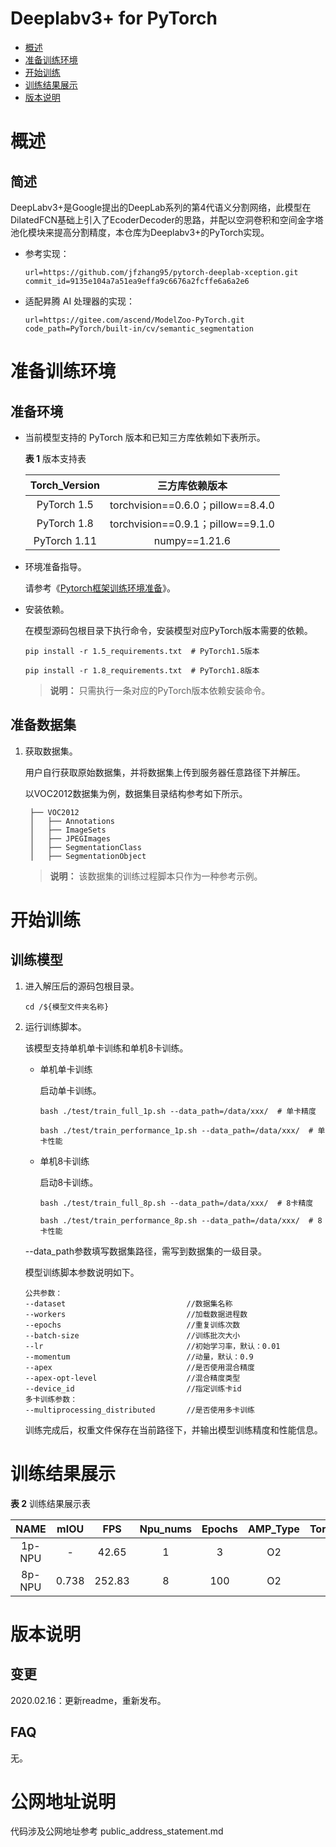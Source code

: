 # Deeplabv3+ for PyTorch

-   [概述](概述.md)
-   [准备训练环境](准备训练环境.md)
-   [开始训练](开始训练.md)
-   [训练结果展示](训练结果展示.md)
-   [版本说明](版本说明.md)



# 概述

## 简述

DeepLabv3+是Google提出的DeepLab系列的第4代语义分割网络，此模型在DilatedFCN基础上引入了EcoderDecoder的思路，并配以空洞卷积和空间金字塔池化模块来提高分割精度，本仓库为Deeplabv3+的PyTorch实现。

- 参考实现：

  ```
  url=https://github.com/jfzhang95/pytorch-deeplab-xception.git
  commit_id=9135e104a7a51ea9effa9c6676a2fcffe6a6a2e6
  ```

- 适配昇腾 AI 处理器的实现：

  ```
  url=https://gitee.com/ascend/ModelZoo-PyTorch.git
  code_path=PyTorch/built-in/cv/semantic_segmentation
  ```

# 准备训练环境

## 准备环境

- 当前模型支持的 PyTorch 版本和已知三方库依赖如下表所示。

  **表 1**  版本支持表

  | Torch_Version |          三方库依赖版本           |
  | :-----------: | :-------------------------------: |
  |  PyTorch 1.5  | torchvision==0.6.0；pillow==8.4.0 |
  |  PyTorch 1.8  | torchvision==0.9.1；pillow==9.1.0 |
  |  PyTorch 1.11 | numpy==1.21.6 |
  
- 环境准备指导。

  请参考《[Pytorch框架训练环境准备](https://www.hiascend.com/document/detail/zh/ModelZoo/pytorchframework/ptes)》。
  
- 安装依赖。

  在模型源码包根目录下执行命令，安装模型对应PyTorch版本需要的依赖。
  ```
  pip install -r 1.5_requirements.txt  # PyTorch1.5版本
  
  pip install -r 1.8_requirements.txt  # PyTorch1.8版本
  ```
  > **说明：** 
  > 只需执行一条对应的PyTorch版本依赖安装命令。

## 准备数据集

1. 获取数据集。

   用户自行获取原始数据集，并将数据集上传到服务器任意路径下并解压。

   以VOC2012数据集为例，数据集目录结构参考如下所示。

   ```
    ├── VOC2012
    │   ├── Annotations
    │   ├── ImageSets
    │   ├── JPEGImages
    │   ├── SegmentationClass
    │   ├── SegmentationObject
   ```
   
   > **说明：** 
   > 该数据集的训练过程脚本只作为一种参考示例。


# 开始训练

## 训练模型

1. 进入解压后的源码包根目录。

   ```
   cd /${模型文件夹名称} 
   ```

2. 运行训练脚本。

   该模型支持单机单卡训练和单机8卡训练。

   - 单机单卡训练

     启动单卡训练。

     ```
     bash ./test/train_full_1p.sh --data_path=/data/xxx/  # 单卡精度
     
     bash ./test/train_performance_1p.sh --data_path=/data/xxx/  # 单卡性能
     ```

   - 单机8卡训练

     启动8卡训练。

     ```
     bash ./test/train_full_8p.sh --data_path=/data/xxx/  # 8卡精度
     
     bash ./test/train_performance_8p.sh --data_path=/data/xxx/  # 8卡性能
     ```

   --data_path参数填写数据集路径，需写到数据集的一级目录。
   
   模型训练脚本参数说明如下。
   
   ```
   公共参数：
   --dataset                           //数据集名称
   --workers                           //加载数据进程数      
   --epochs                            //重复训练次数
   --batch-size                        //训练批次大小
   --lr                                //初始学习率，默认：0.01
   --momentum                          //动量，默认：0.9
   --apex                              //是否使用混合精度
   --apex-opt-level                    //混合精度类型
   --device_id                         //指定训练卡id
   多卡训练参数：
   --multiprocessing_distributed       //是否使用多卡训练
   ```
   
   训练完成后，权重文件保存在当前路径下，并输出模型训练精度和性能信息。

# 训练结果展示

**表 2**  训练结果展示表

| NAME | mIOU    | FPS       | Npu_nums | Epochs   | AMP_Type | Torch_Version |
| :------:| :------: | :------:  | :------: | :------: | :------: | :------: |
| 1p-NPU |   -   | 42.65 | 1        | 3      | O2     | 1.8 |
| 8p-NPU | 0.738 | 252.83 | 8        | 100      | O2   | 1.8 |

# 版本说明

## 变更

2020.02.16：更新readme，重新发布。

## FAQ

无。

# 公网地址说明

代码涉及公网地址参考 public_address_statement.md
